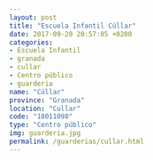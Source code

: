 ```yaml
---
layout: post
title: "Escuela Infantil Cúllar"
date: 2017-09-20 20:57:05 +0200
categories:
- Escuela Infantil
- granada
- cullar
- Centro público
- guarderia
name: "Cúllar"
province: "Granada"
location: "Cullar"
code: "18011098"
type: "Centro público"
img: guarderia.jpg
permalink: /guarderias/cullar.html
---
```

